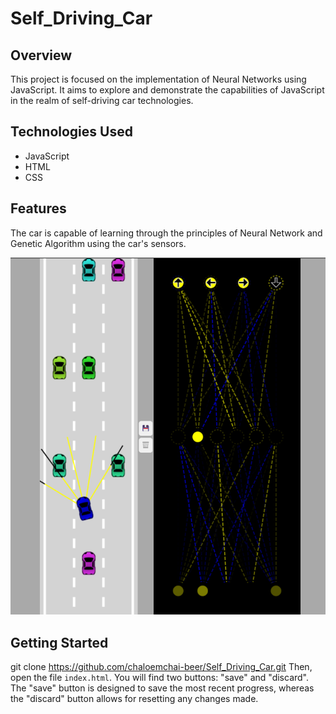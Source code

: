 # Self_Driving_Car

## Overview
This project is focused on the implementation of Neural Networks using JavaScript. It aims to explore and demonstrate the capabilities of JavaScript in the realm of self-driving car technologies.

## Technologies Used
- JavaScript
- HTML
- CSS

## Features
The car is capable of learning through the principles of Neural Network and Genetic Algorithm using the car's sensors.

![Output](output.png "Output")

## Getting Started
git clone https://github.com/chaloemchai-beer/Self_Driving_Car.git
Then, open the file `index.html`. You will find two buttons: "save" and "discard". The "save" button is designed to save the most recent progress, whereas the "discard" button allows for resetting any changes made.

